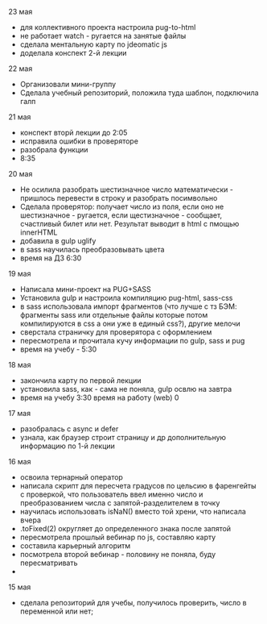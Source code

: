 23 мая
* для коллективного проекта настроила pug-to-html
* не работает watch - ругается на занятые файлы
* сделала ментальную карту по jdeomatic js
* доделала конспект 2-й лекции

22 мая
* Организовали мини-группу 
* Сделала учебный репозиторий, положила туда шаблон, подключила галп

21 мая
* конспект вторй лекции до 2:05
* исправила ошибки в проверяторе
* разобрала функции
* 8:35

20 мая
* Не осилила разобрать шестизначное число математически - пришлось перевести в строку и разобрать посимвольно
* Сделала проверятор: получает число из поля, если оно не шестизначное - ругается, если щестизначное - сообщает, счастливый билет или нет. Результат выводит в html с пмощью innerHTML
* добавила в gulp uglify
* в sass научилась преобразовывать цвета
* время на ДЗ 6:30

19 мая
* Написала мини-проект на PUG+SASS
* Установила gulp и настроила компиляцию pug-html, sass-css
* в sass использовала импорт фрагментов (что лучше с тз БЭМ: фрагменты sass или отдельные файлы которые потом компилируются в css а они уже в единый css?), другие мелочи
* сверстала страничку для проверятора с оформлением
* пересмотрела и прочитала кучу информации по gulp, sass и pug
* время на учебу - 5:30


18 мая
* закончила карту по первой лекции
* установила sass, как - сама не поняла, gulp освлю на завтра
* время на учебу 3:30 время на работу (web) 0

17 мая 
* разобралась с async и defer
* узнала, как браузер строит страницу и др дополнительную информацию по 1-й лекции

16 мая 
* освоила тернарный оператор
* написала скрипт для пересчета градусов по цельсию в фаренгейты с проверкой, что пользователь ввел именно число и преобразованием числа с запятой-разделителем в точку
* научилась использовать isNaN() вместо той хрени, что написала вчера
* .toFixed(2) округляет до определенного знака после запятой
* пересмотрела прошлый вебинар по js, составляю карту
* составила карьерный алгоритм
* посмотрела второй вебинар - половину не поняла, буду пересматривать
* 

15 мая
* сделала репозиторий для учебы, получилось проверить, число в переменной или нет;
